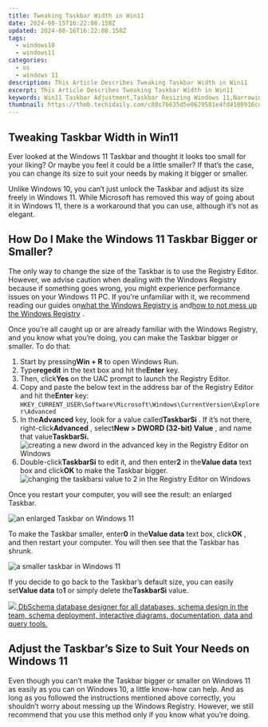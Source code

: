 ```yaml
---
title: Tweaking Taskbar Width in Win11
date: 2024-08-15T16:22:08.158Z
updated: 2024-08-16T16:22:08.158Z
tags:
  - windows10
  - windows11
categories:
  - os
  - windows 11
description: This Article Describes Tweaking Taskbar Width in Win11
excerpt: This Article Describes Tweaking Taskbar Width in Win11
keywords: Win11 Taskbar Adjustment,Taskbar Resizing Windows 11,Narrowing Windows Bar,Widen Taskbar Control,Set Taskbar Width (Win11),Customize Win11 Bar Size,Modify Window Bar Dimensions
thumbnail: https://thmb.techidaily.com/c88c76635d5e0629581e4fd4108916cee892ed1d438b3013953d19ca906db797.jpg
---
```


## Tweaking Taskbar Width in Win11

 Ever looked at the Windows 11 Taskbar and thought it looks too small for your liking? Or maybe you feel it could be a little smaller? If that’s the case, you can change its size to suit your needs by making it bigger or smaller.

 Unlike Windows 10, you can’t just unlock the Taskbar and adjust its size freely in Windows 11\. While Microsoft has removed this way of going about it in Windows 11, there is a workaround that you can use, although it’s not as elegant.

## How Do I Make the Windows 11 Taskbar Bigger or Smaller?

 The only way to change the size of the Taskbar is to use the Registry Editor. However, we advise caution when dealing with the Windows Registry because if something goes wrong, you might experience performance issues on your Windows 11 PC. If you’re unfamiliar with it, we recommend reading our guides on[what the Windows Registry is](https://www.makeuseof.com/tag/what-is-the-windows-registry-editor-and-how-do-i-use-it-makeuseof-explains/) and[how to not mess up the Windows Registry](https://www.makeuseof.com/tag/not-accidentally-mess-windows-registry/) .

 Once you’re all caught up or are already familiar with the Windows Registry, and you know what you’re doing, you can make the Taskbar bigger or smaller. To do that:

1. Start by pressing**Win + R** to open Windows Run.
2. Type**regedit** in the text box and hit the**Enter** key.
3. Then, click**Yes** on the UAC prompt to launch the Registry Editor.
4. Copy and paste the below text in the address bar of the Registry Editor and hit the**Enter** key:  
`HKEY_CURRENT_USER\Software\Microsoft\Windows\CurrentVersion\Explorer\Advanced`
5. In the**Advanced** key, look for a value called**TaskbarSi** . If it’s not there, right-click**Advanced** , select**New > DWORD (32-bit) Value** , and name that value**TaskbarSi.**  
![creating a new dword in the advanced key in the Registry Editor on Windows](https://static1.makeuseofimages.com/wordpress/wp-content/uploads/2022/12/new-dword-advanced-regedit.jpg)
6. Double-click**TaskbarSi** to edit it, and then enter**2** in the**Value data** text box and click**OK** to make the Taskbar bigger.  
![changing the taskbarsi value to 2 in the Registry Editor on Windows](https://static1.makeuseofimages.com/wordpress/wp-content/uploads/2022/12/taskbarsi-value-2.jpg)

 Once you restart your computer, you will see the result: an enlarged Taskbar.

![an enlarged Taskbar on Windows 11](https://static1.makeuseofimages.com/wordpress/wp-content/uploads/2022/12/windows-desktop-enlarged-taskbar.jpg)

 To make the Taskbar smaller, enter**0** in the**Value data** text box, click**OK** , and then restart your computer. You will then see that the Taskbar has shrunk.

![a smaller taskbar in Windows 11](https://static1.makeuseofimages.com/wordpress/wp-content/uploads/2022/12/windows-desktop-small-taskbar.jpg)

 If you decide to go back to the Taskbar’s default size, you can easily set**Value data** to**1** or simply delete the**TaskbarSi** value.

<!-- affiliate ads begin -->
<a href="https://shop.dbschema.com/order/checkout.php?PRODS=19867419&QTY=1&AFFILIATE=108875&CART=1"> <img src="https://secure.avangate.com/images/merchant/176b22bab4e94a28619ca2433b2ef241/products/1_icon256.png" border="0">
DbSchema database designer for all databases, schema design in the team, schema deployment, interactive diagrams, documentation, data and query tools. </a>
<!-- affiliate ads end -->
## Adjust the Taskbar’s Size to Suit Your Needs on Windows 11

 Even though you can’t make the Taskbar bigger or smaller on Windows 11 as easily as you can on Windows 10, a little know-how can help. And as long as you followed the instructions mentioned above correctly, you shouldn’t worry about messing up the Windows Registry. However, we still recommend that you use this method only if you know what you’re doing.


<ins class="adsbygoogle"
     style="display:block"
     data-ad-format="autorelaxed"
     data-ad-client="ca-pub-7571918770474297"
     data-ad-slot="1223367746"></ins>



<ins class="adsbygoogle"
     style="display:block"
     data-ad-client="ca-pub-7571918770474297"
     data-ad-slot="8358498916"
     data-ad-format="auto"
     data-full-width-responsive="true"></ins>


